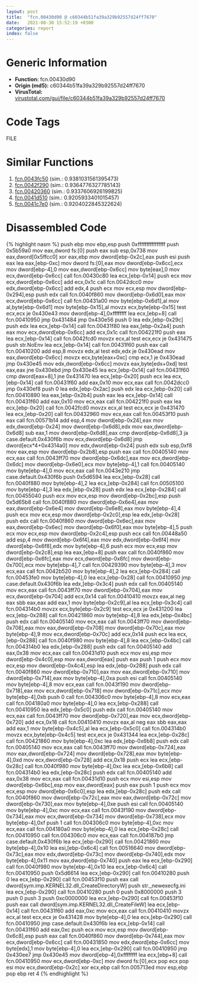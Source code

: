 ```yaml
---
layout: post
title:  "fcn.00430d90 @ c60344b51fa39a329b92557d24ff7670"
date:   2021-08-30 15:52:19 +0300
categories: report
index: false
---
```


# Generic Information
- **Function:** fcn.00430d90
- **Origin (md5):** c60344b51fa39a329b92557d24ff7670
- **VirusTotal:** [virustotal.com/gui/file/c60344b51fa39a329b92557d24ff7670][virustotal_ref]

# Code Tags
<span class="tag" id="FILE">FILE</span>


# Similar Functions

1. [fcn.0043fc50][similar_1_ref] (sim.: 0.9381031561395473)
2. [fcn.0042f290][similar_2_ref] (sim.: 0.9364776327785143)
3. [fcn.00420360][similar_3_ref] (sim.: 0.9337606926199825)
4. [fcn.0041d510][similar_4_ref] (sim.: 0.9205933401015457)
5. [fcn.0041c7e0][similar_5_ref] (sim.: 0.9204022845322624)


# Disassembled Code

{% highlight nasm %}
push ebp
mov ebp,esp
push 0xffffffffffffffff
push 0x5b59a0
mov eax,dword fs:[0]
push eax
sub esp,0x738
mov eax,dword[0x5ffcc0]
xor eax,ebp
mov dword[ebp-0x2c],eax
push esi
push eax
lea eax,[ebp-0xc]
mov dword fs:[0],eax
mov dword[ebp-0x6cc],ecx
mov dword[ebp-4],0
mov eax,dword[ebp-0x6cc]
mov byte[eax],0
mov ecx,dword[ebp-0x6cc]
call fcn.00430c80
lea ecx,[ebp-0x14]
push ecx
mov ecx,dword[ebp-0x6cc]
add ecx,0x1c
call fcn.0042dcc0
mov edx,dword[ebp-0x6cc]
add edx,4
push ecx
mov ecx,esp
mov dword[ebp-0x294],esp
push edx
call fcn.0040f860
mov dword[ebp-0x6d0],eax
mov ecx,dword[ebp-0x6cc]
call fcn.00431a00
mov byte[ebp-0x6d1],al
mov al,byte[ebp-0x6d1]
mov byte[ebp-0x15],al
movzx ecx,byte[ebp-0x15]
test ecx,ecx
je 0x430e43
mov dword[ebp-4],0xffffffff
lea ecx,[ebp+8]
call fcn.00410950
jmp 0x431484
jmp 0x430e56
push 0
lea edx,[ebp-0x29c]
push edx
lea ecx,[ebp-0x14]
call fcn.00431f80
lea eax,[ebp-0x2a4]
push eax
mov ecx,dword[ebp-0x6cc]
add ecx,0x1c
call fcn.004221f0
push eax
lea ecx,[ebp-0x14]
call fcn.0042fcd0
movzx ecx,al
test ecx,ecx
je 0x431475
push str.NoEnv
lea ecx,[ebp-0x14]
call fcn.00431f60
push eax
call fcn.00410200
add esp,8
movzx edx,al
test edx,edx
je 0x430ead
mov eax,dword[ebp-0x6cc]
movzx ecx,byte[eax+0xc]
cmp ecx,1
je 0x430ead
jmp 0x430e45
mov edx,dword[ebp-0x6cc]
movzx eax,byte[edx+0xd]
test eax,eax
jne 0x430ebd
jmp 0x430e45
lea ecx,[ebp-0x14]
call fcn.00431f60
cmp dword[eax+8],1
jne 0x431470
lea ecx,[ebp-0x20]
push ecx
lea ecx,[ebp-0x14]
call fcn.00431f60
add eax,0x10
mov ecx,eax
call fcn.0042dcc0
jmp 0x430ef8
push 0
lea edx,[ebp-0x2ac]
push edx
lea ecx,[ebp-0x20]
call fcn.00410890
lea eax,[ebp-0x2b4]
push eax
lea ecx,[ebp-0x14]
call fcn.00431f60
add eax,0x10
mov ecx,eax
call fcn.004221f0
push eax
lea ecx,[ebp-0x20]
call fcn.0042fcd0
movzx ecx,al
test ecx,ecx
je 0x431470
lea ecx,[ebp-0x20]
call fcn.00432960
mov ecx,eax
call fcn.00453f10
push eax
call fcn.00571b14
add esp,4
mov dword[ebp-0x24],eax
mov edx,dword[ebp-0x24]
mov dword[ebp-0x6d8],edx
mov eax,dword[ebp-0x6d8]
sub eax,1
mov dword[ebp-0x6d8],eax
cmp dword[ebp-0x6d8],3
ja case.default.0x430f6b
mov ecx,dword[ebp-0x6d8]
jmp dword[ecx*4+0x4314a0]
mov edx,dword[ebp-0x24]
push edx
sub esp,0xf8
mov eax,esp
mov dword[ebp-0x2b8],esp
push eax
call fcn.00405140
mov ecx,eax
call fcn.0043ff70
mov dword[ebp-0x6dc],eax
mov ecx,dword[ebp-0x6dc]
mov dword[ebp-0x6e0],ecx
mov byte[ebp-4],1
call fcn.00405140
mov byte[ebp-4],0
mov ecx,eax
call fcn.0043e210
jmp case.default.0x430f6b
push 0x5d6594
lea ecx,[ebp-0x28]
call fcn.0040f880
mov byte[ebp-4],2
lea ecx,[ebp-0x284]
call fcn.00505100
mov byte[ebp-4],3
lea edx,[ebp-0x28]
push edx
lea ecx,[ebp-0x284]
call fcn.00455040
push ecx
mov ecx,esp
mov dword[ebp-0x2bc],esp
push 0x5d65b8
call fcn.0040f880
mov dword[ebp-0x6e4],eax
mov eax,dword[ebp-0x6e4]
mov dword[ebp-0x6e8],eax
mov byte[ebp-4],4
push ecx
mov ecx,esp
mov dword[ebp-0x2c0],esp
lea edx,[ebp-0x28]
push edx
call fcn.0040f860
mov dword[ebp-0x6ec],eax
mov eax,dword[ebp-0x6ec]
mov dword[ebp-0x6f0],eax
mov byte[ebp-4],5
push ecx
mov ecx,esp
mov dword[ebp-0x2c4],esp
push ecx
call fcn.00448a50
add esp,4
mov dword[ebp-0x6f4],eax
mov edx,dword[ebp-0x6f4]
mov dword[ebp-0x6f8],edx
mov byte[ebp-4],6
push ecx
mov ecx,esp
mov dword[ebp-0x2c8],esp
lea eax,[ebp+8]
push eax
call fcn.0040f860
mov dword[ebp-0x6fc],eax
mov ecx,dword[ebp-0x6fc]
mov dword[ebp-0x700],ecx
mov byte[ebp-4],7
call fcn.00429390
mov byte[ebp-4],3
mov ecx,eax
call fcn.0042b520
mov byte[ebp-4],2
lea ecx,[ebp-0x284]
call fcn.00453fe0
mov byte[ebp-4],0
lea ecx,[ebp-0x28]
call fcn.00410950
jmp case.default.0x430f6b
lea edx,[ebp-0x3c4]
push edx
call fcn.00405140
mov ecx,eax
call fcn.0043ff70
mov dword[ebp-0x704],eax
mov ecx,dword[ebp-0x704]
add ecx,0x14
call fcn.00410410
movzx eax,al
neg eax
sbb eax,eax
add eax,1
mov byte[ebp-0x2c9],al
lea ecx,[ebp-0x3c4]
call fcn.004314b0
movzx ecx,byte[ebp-0x2c9]
test ecx,ecx
je 0x431200
lea ecx,[ebp-0x288]
call fcn.00421860
mov byte[ebp-4],8
lea edx,[ebp-0x4bc]
push edx
call fcn.00405140
mov ecx,eax
call fcn.0043ff70
mov dword[ebp-0x708],eax
mov eax,dword[ebp-0x708]
mov dword[ebp-0x70c],eax
mov byte[ebp-4],9
mov ecx,dword[ebp-0x70c]
add ecx,0x14
push ecx
lea ecx,[ebp-0x288]
call fcn.0040f980
mov byte[ebp-4],8
lea ecx,[ebp-0x4bc]
call fcn.004314b0
lea edx,[ebp-0x288]
push edx
call fcn.00405140
add eax,0x38
mov ecx,eax
call fcn.00431d10
push ecx
mov esi,esp
mov dword[ebp-0x4c0],esp
mov eax,dword[eax]
push eax
push 1
push ecx
mov ecx,esp
mov dword[ebp-0x4c4],esp
lea edx,[ebp-0x288]
push edx
call fcn.0040f860
mov dword[ebp-0x710],eax
mov eax,dword[ebp-0x710]
mov dword[ebp-0x714],eax
mov byte[ebp-4],0xa
push esi
call fcn.00405140
mov byte[ebp-4],8
mov ecx,eax
call fcn.0043f190
mov dword[ebp-0x718],eax
mov ecx,dword[ebp-0x718]
mov dword[ebp-0x71c],ecx
mov byte[ebp-4],0xb
push 0
call fcn.004306c0
mov byte[ebp-4],8
mov ecx,eax
call fcn.004180a0
mov byte[ebp-4],0
lea ecx,[ebp-0x288]
call fcn.00410950
lea edx,[ebp-0x5c0]
push edx
call fcn.00405140
mov ecx,eax
call fcn.0043ff70
mov dword[ebp-0x720],eax
mov ecx,dword[ebp-0x720]
add ecx,0x18
call fcn.00410410
movzx eax,al
neg eax
sbb eax,eax
add eax,1
mov byte[ebp-0x4c5],al
lea ecx,[ebp-0x5c0]
call fcn.004314b0
movzx ecx,byte[ebp-0x4c5]
test ecx,ecx
je 0x431344
lea ecx,[ebp-0x28c]
call fcn.00421860
mov byte[ebp-4],0xc
lea edx,[ebp-0x6b8]
push edx
call fcn.00405140
mov ecx,eax
call fcn.0043ff70
mov dword[ebp-0x724],eax
mov eax,dword[ebp-0x724]
mov dword[ebp-0x728],eax
mov byte[ebp-4],0xd
mov ecx,dword[ebp-0x728]
add ecx,0x18
push ecx
lea ecx,[ebp-0x28c]
call fcn.0040f980
mov byte[ebp-4],0xc
lea ecx,[ebp-0x6b8]
call fcn.004314b0
lea edx,[ebp-0x28c]
push edx
call fcn.00405140
add eax,0x38
mov ecx,eax
call fcn.00431d10
push ecx
mov esi,esp
mov dword[ebp-0x6bc],esp
mov eax,dword[eax]
push eax
push 1
push ecx
mov ecx,esp
mov dword[ebp-0x6c0],esp
lea edx,[ebp-0x28c]
push edx
call fcn.0040f860
mov dword[ebp-0x72c],eax
mov eax,dword[ebp-0x72c]
mov dword[ebp-0x730],eax
mov byte[ebp-4],0xe
push esi
call fcn.00405140
mov byte[ebp-4],0xc
mov ecx,eax
call fcn.0043f190
mov dword[ebp-0x734],eax
mov ecx,dword[ebp-0x734]
mov dword[ebp-0x738],ecx
mov byte[ebp-4],0xf
push 1
call fcn.004306c0
mov byte[ebp-4],0xc
mov ecx,eax
call fcn.004180a0
mov byte[ebp-4],0
lea ecx,[ebp-0x28c]
call fcn.00410950
call fcn.004306c0
mov ecx,eax
call fcn.004187b0
jmp case.default.0x430f6b
lea ecx,[ebp-0x290]
call fcn.00421860
mov byte[ebp-4],0x10
lea esi,[ebp-0x6c4]
call fcn.00516640
mov dword[ebp-0x73c],eax
mov edx,dword[ebp-0x73c]
mov dword[ebp-0x740],edx
mov byte[ebp-4],0x11
mov eax,dword[ebp-0x740]
push eax
lea ecx,[ebp-0x290]
call fcn.0040f980
mov byte[ebp-4],0x10
lea ecx,[ebp-0x6c4]
call fcn.00410950
push 0x5d6614
lea ecx,[ebp-0x290]
call fcn.00410280
push 0
lea ecx,[ebp-0x290]
call fcn.00453f10
push eax
call dword[sym.imp.KERNEL32.dll_CreateDirectoryW]
push str._newexecfg.ini
lea ecx,[ebp-0x290]
call fcn.00410280
push 0
push 0x8000000
push 3
push 0
push 3
push 0xc0000000
lea ecx,[ebp-0x290]
call fcn.00453f10
push eax
call dword[sym.imp.KERNEL32.dll_CreateFileW]
lea ecx,[ebp-0x14]
call fcn.00431f60
add eax,0xc
mov ecx,eax
call fcn.00410410
movzx ecx,al
test ecx,ecx
je 0x431428
mov byte[ebp-4],0
lea ecx,[ebp-0x290]
call fcn.00410950
jmp case.default.0x430f6b
lea ecx,[ebp-0x14]
call fcn.00431f60
add eax,0xc
push ecx
mov ecx,esp
mov dword[ebp-0x6c8],esp
push eax
call fcn.0040f860
mov dword[ebp-0x744],eax
mov ecx,dword[ebp-0x6cc]
call fcn.00431850
mov edx,dword[ebp-0x6cc]
mov byte[edx],1
mov byte[ebp-4],0
lea ecx,[ebp-0x290]
call fcn.00410950
jmp 0x430ee7
jmp 0x430e45
mov dword[ebp-4],0xffffffff
lea ecx,[ebp+8]
call fcn.00410950
mov ecx,dword[ebp-0xc]
mov dword fs:[0],ecx
pop ecx
pop esi
mov ecx,dword[ebp-0x2c]
xor ecx,ebp
call fcn.005713ed
mov esp,ebp
pop ebp
ret 4
{% endhighlight %}


[similar_1_ref]: /report/fcn.0043fc50@c60344b51fa39a329b92557d24ff7670
[similar_2_ref]: /report/fcn.0042f290@279a61b1e76da49531f1f16fd1102a2d
[similar_3_ref]: /report/fcn.00420360@c60344b51fa39a329b92557d24ff7670
[similar_4_ref]: /report/fcn.0041d510@c60344b51fa39a329b92557d24ff7670
[similar_5_ref]: /report/fcn.0041c7e0@c60344b51fa39a329b92557d24ff7670
[virustotal_ref]: https://www.virustotal.com/gui/file/c60344b51fa39a329b92557d24ff7670
